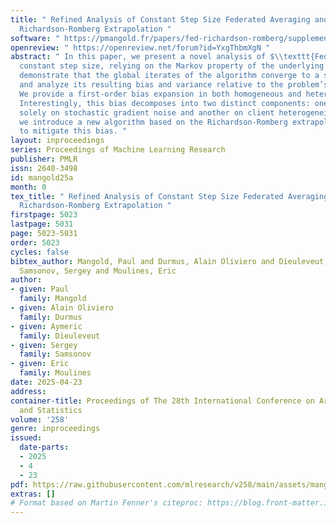 ```yaml
---
title: " Refined Analysis of Constant Step Size Federated Averaging and Federated
  Richardson-Romberg Extrapolation "
software: " https://pmangold.fr/papers/fed-richardson-romberg/supplementary.zip "
openreview: " https://openreview.net/forum?id=YxgThbmXgN "
abstract: " In this paper, we present a novel analysis of $\\texttt{FedAvg}$ with
  constant step size, relying on the Markov property of the underlying process. We
  demonstrate that the global iterates of the algorithm converge to a stationary distribution
  and analyze its resulting bias and variance relative to the problem’s solution.
  We provide a first-order bias expansion in both homogeneous and heterogeneous settings.
  Interestingly, this bias decomposes into two distinct components: one that depends
  solely on stochastic gradient noise and another on client heterogeneity. Finally,
  we introduce a new algorithm based on the Richardson-Romberg extrapolation technique
  to mitigate this bias. "
layout: inproceedings
series: Proceedings of Machine Learning Research
publisher: PMLR
issn: 2640-3498
id: mangold25a
month: 0
tex_title: " Refined Analysis of Constant Step Size Federated Averaging and Federated
  Richardson-Romberg Extrapolation "
firstpage: 5023
lastpage: 5031
page: 5023-5031
order: 5023
cycles: false
bibtex_author: Mangold, Paul and Durmus, Alain Oliviero and Dieuleveut, Aymeric and
  Samsonov, Sergey and Moulines, Eric
author:
- given: Paul
  family: Mangold
- given: Alain Oliviero
  family: Durmus
- given: Aymeric
  family: Dieuleveut
- given: Sergey
  family: Samsonov
- given: Eric
  family: Moulines
date: 2025-04-23
address:
container-title: Proceedings of The 28th International Conference on Artificial Intelligence
  and Statistics
volume: '258'
genre: inproceedings
issued:
  date-parts:
  - 2025
  - 4
  - 23
pdf: https://raw.githubusercontent.com/mlresearch/v258/main/assets/mangold25a/mangold25a.pdf
extras: []
# Format based on Martin Fenner's citeproc: https://blog.front-matter.io/posts/citeproc-yaml-for-bibliographies/
---
```

